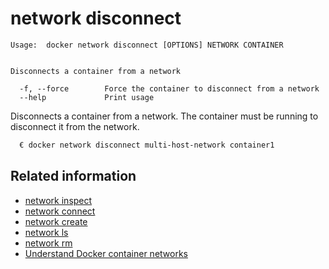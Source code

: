 <!--[metadata]>
+++
title = "network disconnect"
description = "The network disconnect command description and usage"
keywords = ["network, disconnect, user-defined"]
[menu.main]
parent = "smn_cli"
+++
<![end-metadata]-->

# network disconnect

    Usage:  docker network disconnect [OPTIONS] NETWORK CONTAINER


    Disconnects a container from a network

      -f, --force        Force the container to disconnect from a network
      --help             Print usage

Disconnects a container from a network. The container must be running to disconnect it from the network.

```bash
  € docker network disconnect multi-host-network container1
```


## Related information

* [network inspect](network_inspect.md)
* [network connect](network_connect.md)
* [network create](network_create.md)
* [network ls](network_ls.md)
* [network rm](network_rm.md)
* [Understand Docker container networks](../../userguide/networking/dockernetworks.md)
